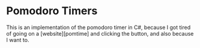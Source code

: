 # Pomodoro Timers

This is an implementation of the pomodoro timer in C#, because I got tired of
going on a [website][pomtime] and clicking the button, and also because I want
to.

